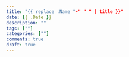 ```yaml
---
title: "{{ replace .Name "-" " " | title }}"
date: {{ .Date }}
description: ""
tags: [""]
categories: [""]
comments: true
draft: true
---
```


